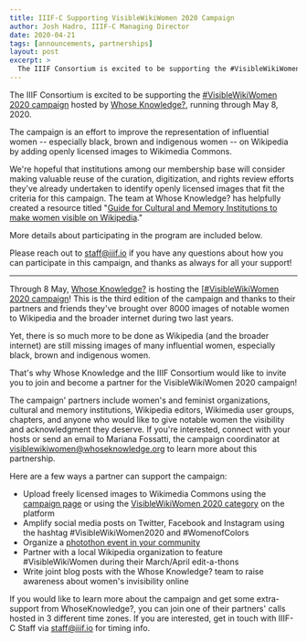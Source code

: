 ```yaml
---
title: IIIF-C Supporting VisibleWikiWomen 2020 Campaign
author: Josh Hadro, IIIF-C Managing Director
date: 2020-04-21
tags: [announcements, partnerships]
layout: post
excerpt: >
  The IIIF Consortium is excited to be supporting the #VisibleWikiWomen 2020 campaign hosted by Whose Knowledge?
---
```


The IIIF Consortium is excited to be supporting the [#VisibleWikiWomen 2020 campaign](https://whoseknowledge.org/initiatives/visiblewikiwomen-2020/) hosted by [Whose Knowledge?](https://whoseknowledge.org/), running through May 8, 2020.

The campaign is an effort to improve the representation of influential women -- especially black, brown and indigenous women -- on Wikipedia by adding openly licensed images to Wikimedia Commons.

We're hopeful that institutions among our membership base will consider making valuable reuse of the curation, digitization, and rights review efforts they've already undertaken to identify openly licensed images that fit the criteria for this campaign. The team at Whose Knowledge? has helpfully created a resource titled "[Guide for Cultural and Memory Institutions to make women visible on Wikipedia](https://whoseknowledge.org/resource/glam-guide/)."

More details about participating in the program are included below.

Please reach out to [staff@iiif.io](mailto:staff@iiif.io) if you have any questions about how you can participate in this campaign, and thanks as always for all your support!

---

Through 8 May, [Whose Knowledge?](https://whoseknowledge.org/) is hosting the [[#VisibleWikiWomen 2020 campaign](https://whoseknowledge.org/initiatives/visiblewikiwomen-2020/)! This is the third edition of the campaign and thanks to their partners and friends they've brought over 8000 images of notable women to Wikipedia and the broader internet during two last years.

Yet, there is so much more to be done as Wikipedia (and the broader internet) are still missing images of many influential women, especially black, brown and indigenous women.

That's why Whose Knowledge and the IIIF Consortium would like to invite you to join and become a partner for the VisibleWikiWomen 2020 campaign!

The campaign' partners include women's and feminist organizations, cultural and memory institutions, Wikipedia editors, Wikimedia user groups, chapters, and anyone who would like to give notable women the visibility and acknowledgment they deserve. If you're interested, connect with your hosts or send an email to Mariana Fossatti, the campaign coordinator at [visiblewikiwomen@whoseknowledge.org](mailto:visiblewikiwomen@whoseknowledge.org) to learn more about this partnership.

Here are a few ways a partner can support the campaign:
-   Upload freely licensed images to Wikimedia Commons using the [campaign page](https://commons.wikimedia.org/wiki/Campaign:VisibleWikiWomen) or using the [VisibleWikiWomen 2020 category](https://commons.wikimedia.org/wiki/Category:VisibleWikiWomen_2020) on the platform
-   Amplify social media posts on Twitter, Facebook and Instagram using the hashtag #VisibleWikiWomen2020 and #WomenofColors
-   Organize a [photothon event in your community](https://meta.wikimedia.org/wiki/Learning_patterns/How_to_join_VisibleWikiWomen_as_a_campaign_organizer_in_your_local_context)
-   Partner with a local Wikipedia organization to feature #VisibleWikiWomen during their March/April edit-a-thons
-   Write joint blog posts with the Whose Knowledge? team to raise awareness about women's invisibility online

If you would like to learn more about the campaign and get some extra-support from WhoseKnowledge?, you can join one of their partners' calls hosted in 3 different time zones. If you are interested, get in touch with IIIF-C Staff via [staff@iiif.io](mailto:staff@iiif.io) for timing info.

